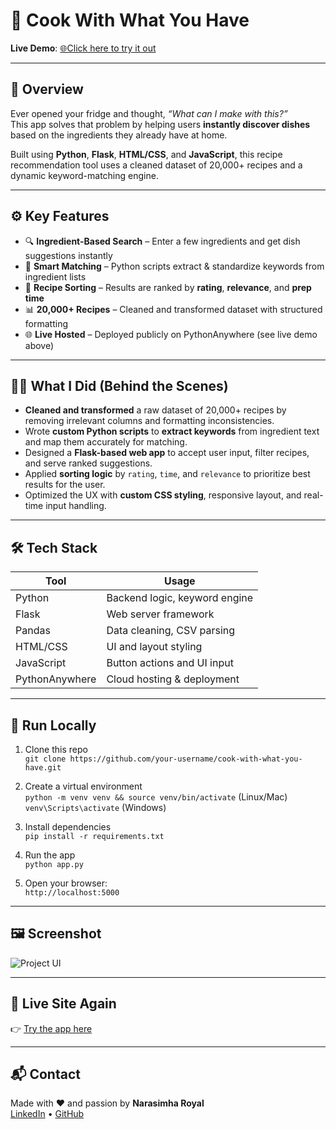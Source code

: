 # 🍳 Cook With What You Have

**Live Demo**: [🌐Click here to try it out](https://projectcook.pythonanywhere.com/)

---

## 📌 Overview

Ever opened your fridge and thought, *“What can I make with this?”*  
This app solves that problem by helping users **instantly discover dishes** based on the ingredients they already have at home.

Built using **Python**, **Flask**, **HTML/CSS**, and **JavaScript**, this recipe recommendation tool uses a cleaned dataset of 20,000+ recipes and a dynamic keyword-matching engine.

---

## ⚙️ Key Features

- 🔍 **Ingredient-Based Search** – Enter a few ingredients and get dish suggestions instantly
- 🧠 **Smart Matching** – Python scripts extract & standardize keywords from ingredient lists
- 🔢 **Recipe Sorting** – Results are ranked by **rating**, **relevance**, and **prep time**
- 📊 **20,000+ Recipes** – Cleaned and transformed dataset with structured formatting
- 🌐 **Live Hosted** – Deployed publicly on PythonAnywhere (see live demo above)

---

## 🧑‍💻 What I Did (Behind the Scenes)

- **Cleaned and transformed** a raw dataset of 20,000+ recipes by removing irrelevant columns and formatting inconsistencies.
- Wrote **custom Python scripts** to **extract keywords** from ingredient text and map them accurately for matching.
- Designed a **Flask-based web app** to accept user input, filter recipes, and serve ranked suggestions.
- Applied **sorting logic** by `rating`, `time`, and `relevance` to prioritize best results for the user.
- Optimized the UX with **custom CSS styling**, responsive layout, and real-time input handling.

---

## 🛠️ Tech Stack

| Tool         | Usage                         |
|--------------|-------------------------------|
| Python       | Backend logic, keyword engine |
| Flask        | Web server framework          |
| Pandas       | Data cleaning, CSV parsing    |
| HTML/CSS     | UI and layout styling         |
| JavaScript   | Button actions and UI input   |
| PythonAnywhere | Cloud hosting & deployment |

---

## 🚀 Run Locally

1. Clone this repo  
   `git clone https://github.com/your-username/cook-with-what-you-have.git`

2. Create a virtual environment  
   `python -m venv venv && source venv/bin/activate` (Linux/Mac)  
   `venv\Scripts\activate` (Windows)

3. Install dependencies  
   `pip install -r requirements.txt`

4. Run the app  
   `python app.py`

5. Open your browser:  
   `http://localhost:5000`

---

## 🖼️ Screenshot

![Project UI](static/images/screenshot.png)

---

## 🔗 Live Site Again

👉 [Try the app here](https://projectcook.pythonanywhere.com/)

---

## 📬 Contact

Made with ❤️ and passion by **Narasimha Royal**  
[LinkedIn](https://www.linkedin.com/in/narasimha-royal/) • [GitHub](https://github.com/narasimha-31)
